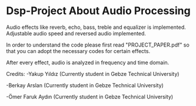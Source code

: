 # Dsp-Project About Audio Processing
Audio effects like reverb, echo, bass, treble and equalizer is implemented. Adjustable audio speed and reversed audio implemented.

In order to understand the code please first read "PROJECT_PAPER.pdf" so that you can adopt the necessary codes for certain effects.

After every effect, audio is analyzed in frequency and time domain.

Credits:
-Yakup Yıldız (Currently student in Gebze Technical University)

-Berkay Arslan (Currently student in Gebze Technical University)

-Ömer Faruk Aydın (Currently student in Gebze Technical University)

